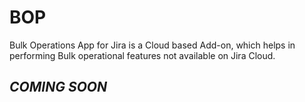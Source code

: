 # BOP
Bulk Operations App for Jira is a Cloud based Add-on, which helps in performing Bulk operational features not available on Jira Cloud.
## *COMING SOON*
